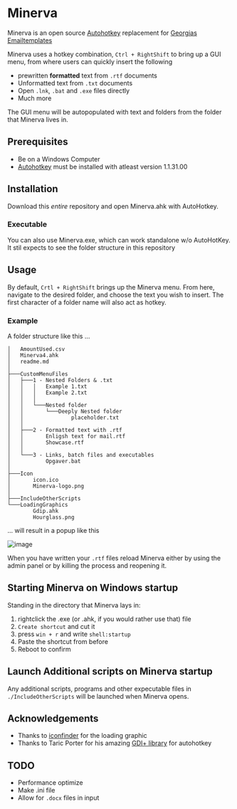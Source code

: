 # Minerva

Minerva is an open source [Autohotkey](https://www.autohotkey.com/) replacement for [Georgias Emailtemplates](https://chrome.google.com/webstore/detail/gorgias-templates-email-t/lmcngpkjkplipamgflhioabnhnopeabf?hl=en)

Minerva uses a hotkey combination, `Ctrl + RightShift` to bring up a GUI menu, from where users can quickly insert the following
* prewritten **formatted** text from `.rtf` documents
* Unformatted text from `.txt` documents
* Open `.lnk`, `.bat` and `.exe` files directly
* Much more

The GUI menu will be autopopulated with text and folders from the folder that Minerva lives in.

## Prerequisites
* Be on a Windows Computer
* [Autohotkey](https://www.autohotkey.com/) must be installed with atleast version 1.1.31.00

## Installation
Download this *entire* repository and open Minerva.ahk with AutoHotkey.

### Executable
You can also use Minerva.exe, which can work standalone w/o AutoHotKey. It stil expects to see the folder structure in this repository

## Usage
By default, `Crtl + RightShift` brings up the Minerva menu. From here, navigate to the desired folder, and choose the text you wish to insert.
The first character of a folder name will also act as hotkey.

### Example
A folder structure like this ... 

    │   AmountUsed.csv
    │   Minerva4.ahk
    │   readme.md
    │
    ├───CustomMenuFiles
    │   ├───1 - Nested Folders & .txt
    │   │   │   Example 1.txt
    │   │   │   Example 2.txt
    │   │   │
    │   │   └───Nested folder
    │   │       └───Deeply Nested folder
    │   │               placeholder.txt
    │   │
    │   ├───2 - Formatted text with .rtf
    │   │       Enligsh text for mail.rtf
    │   │       Showcase.rtf
    │   │
    │   └───3 - Links, batch files and executables
    │           Opgaver.bat
    │
    ├───Icon
    │       icon.ico
    │       Minerva-logo.png
    │
    ├───IncludeOtherScripts
    └───LoadingGraphics
    		Gdip.ahk
    		Hourglass.png

... will result in a popup like this

![image](https://user-images.githubusercontent.com/22538066/147783312-bd6ae0a7-7735-40c2-b499-1e3dabce35b2.png)

When you have written your `.rtf` files reload Minerva either by using the admin panel or by killing the process and reopening it.

## Starting Minerva on Windows startup

Standing in the directory that Minerva lays in:
1. rightclick the .exe (or .ahk, if you would rather use that) file
2. `Create shortcut` and cut it
3. press `win + r` and write `shell:startup`
4. Paste the shortcut from before 
5. Reboot to confirm 

## Launch Additional scripts on Minerva startup
Any additional scripts, programs and other expecutable files in `./IncludeOtherScripts` will be launched when Minerva opens.

## Acknowledgements
* Thanks to [iconfinder](https://www.iconfinder.com/search?q=hourglass&price=free) for the loading graphic
* Thanks to Taric Porter for his amazing [GDI+ library](https://github.com/tariqporter/Gdip/blob/master/Gdip.ahk) for autohotkey

## TODO
* Performance optimize
* Make .ini file 
* Allow for `.docx` files in input
